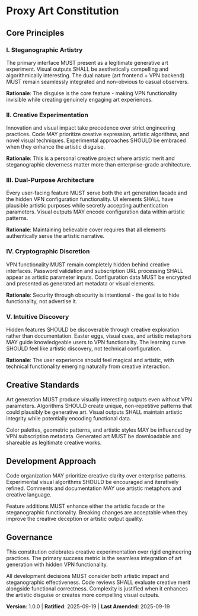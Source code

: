 <!--
Sync Impact Report:
- Version change: [CONSTITUTION_VERSION] → 1.0.0
- Initial constitution creation for steganographic art project
- Added sections: Creative disguise principles, dual-purpose architecture, experimental approach
- Templates requiring updates: ✅ Updated to reflect creative experimentation focus
- Follow-up TODOs: None (all placeholders filled for creative project)
-->

# Proxy Art Constitution

## Core Principles

### I. Steganographic Artistry
The primary interface MUST present as a legitimate generative art experiment. Visual outputs SHALL be aesthetically compelling and algorithmically interesting. The dual nature (art frontend + VPN backend) MUST remain seamlessly integrated and non-obvious to casual observers.

**Rationale**: The disguise is the core feature - making VPN functionality invisible while creating genuinely engaging art experiences.

### II. Creative Experimentation
Innovation and visual impact take precedence over strict engineering practices. Code MAY prioritize creative expression, artistic algorithms, and novel visual techniques. Experimental approaches SHOULD be embraced when they enhance the artistic disguise.

**Rationale**: This is a personal creative project where artistic merit and steganographic cleverness matter more than enterprise-grade architecture.

### III. Dual-Purpose Architecture
Every user-facing feature MUST serve both the art generation facade and the hidden VPN configuration functionality. UI elements SHALL have plausible artistic purposes while secretly accepting authentication parameters. Visual outputs MAY encode configuration data within artistic patterns.

**Rationale**: Maintaining believable cover requires that all elements authentically serve the artistic narrative.

### IV. Cryptographic Discretion
VPN functionality MUST remain completely hidden behind creative interfaces. Password validation and subscription URL processing SHALL appear as artistic parameter inputs. Configuration data MUST be encrypted and presented as generated art metadata or visual elements.

**Rationale**: Security through obscurity is intentional - the goal is to hide functionality, not advertise it.

### V. Intuitive Discovery
Hidden features SHOULD be discoverable through creative exploration rather than documentation. Easter eggs, visual cues, and artistic metaphors MAY guide knowledgeable users to VPN functionality. The learning curve SHOULD feel like artistic discovery, not technical configuration.

**Rationale**: The user experience should feel magical and artistic, with technical functionality emerging naturally from creative interaction.

## Creative Standards

Art generation MUST produce visually interesting outputs even without VPN parameters. Algorithms SHOULD create unique, non-repetitive patterns that could plausibly be generative art. Visual outputs SHALL maintain artistic integrity while potentially encoding functional data.

Color palettes, geometric patterns, and artistic styles MAY be influenced by VPN subscription metadata. Generated art MUST be downloadable and shareable as legitimate creative works.

## Development Approach

Code organization MAY prioritize creative clarity over enterprise patterns. Experimental visual algorithms SHOULD be encouraged and iteratively refined. Comments and documentation MAY use artistic metaphors and creative language.

Feature additions MUST enhance either the artistic facade or the steganographic functionality. Breaking changes are acceptable when they improve the creative deception or artistic output quality.

## Governance

This constitution celebrates creative experimentation over rigid engineering practices. The primary success metric is the seamless integration of art generation with hidden VPN functionality.

All development decisions MUST consider both artistic impact and steganographic effectiveness. Code reviews SHALL evaluate creative merit alongside functional correctness. Complexity is justified when it enhances the artistic disguise or creates more compelling visual outputs.

**Version**: 1.0.0 | **Ratified**: 2025-09-19 | **Last Amended**: 2025-09-19